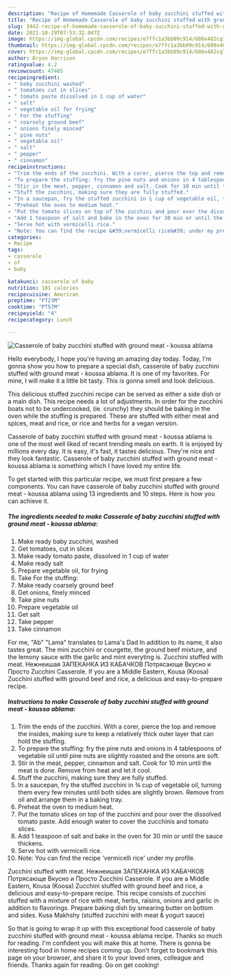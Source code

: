 ```yaml
---
description: "Recipe of Homemade Casserole of baby zucchini stuffed with ground meat - koussa ablama"
title: "Recipe of Homemade Casserole of baby zucchini stuffed with ground meat - koussa ablama"
slug: 3442-recipe-of-homemade-casserole-of-baby-zucchini-stuffed-with-ground-meat-koussa-ablama
date: 2021-10-29T07:53:32.047Z
image: https://img-global.cpcdn.com/recipes/e7ffc1a3bb09c914/680x482cq70/casserole-of-baby-zucchini-stuffed-with-ground-meat-koussa-ablama-recipe-main-photo.jpg
thumbnail: https://img-global.cpcdn.com/recipes/e7ffc1a3bb09c914/680x482cq70/casserole-of-baby-zucchini-stuffed-with-ground-meat-koussa-ablama-recipe-main-photo.jpg
cover: https://img-global.cpcdn.com/recipes/e7ffc1a3bb09c914/680x482cq70/casserole-of-baby-zucchini-stuffed-with-ground-meat-koussa-ablama-recipe-main-photo.jpg
author: Bryan Harrison
ratingvalue: 4.2
reviewcount: 47485
recipeingredient:
- " baby zucchini washed"
- " tomatoes cut in slices"
- " tomato paste dissolved in 1 cup of water"
- " salt"
- " vegetable oil for frying"
- " For the stuffing"
- " coarsely ground beef"
- " onions finely minced"
- " pine nuts"
- " vegetable oil"
- " salt"
- " pepper"
- " cinnamon"
recipeinstructions:
- "Trim the ends of the zucchini. With a corer, pierce the top and remove the insides, making sure to keep a relatively thick outer layer that can hold the stuffing."
- "To prepare the stuffing: fry the pine nuts and onions in 4 tablespoons of vegetable oil until pine nuts are slightly roasted and the onions are soft."
- "Stir in the meat, pepper, cinnamon and salt. Cook for 10 min until the meat is done. Remove from heat and let it cool."
- "Stuff the zucchini, making sure they are fully stuffed."
- "In a saucepan, fry the stuffed zucchini in ¾ cup of vegetable oil, turning them every few minutes until both sides are slightly brown. Remove from oil and arrange them in a baking tray."
- "Preheat the oven to medium heat."
- "Put the tomato slices on top of the zucchini and pour over the dissolved tomato paste. Add enough water to cover the zucchinis and tomato slices."
- "Add 1 teaspoon of salt and bake in the oven for 30 min or until the sauce thickens."
- "Serve hot with vermicelli rice."
- "Note: You can find the recipe &#39;vermicelli rice&#39; under my profile."
categories:
- Recipe
tags:
- casserole
- of
- baby

katakunci: casserole of baby 
nutrition: 181 calories
recipecuisine: American
preptime: "PT23M"
cooktime: "PT57M"
recipeyield: "4"
recipecategory: Lunch

---
```



![Casserole of baby zucchini stuffed with ground meat - koussa ablama](https://img-global.cpcdn.com/recipes/e7ffc1a3bb09c914/680x482cq70/casserole-of-baby-zucchini-stuffed-with-ground-meat-koussa-ablama-recipe-main-photo.jpg)

Hello everybody, I hope you're having an amazing day today. Today, I'm gonna show you how to prepare a special dish, casserole of baby zucchini stuffed with ground meat - koussa ablama. It is one of my favorites. For mine, I will make it a little bit tasty. This is gonna smell and look delicious.

This delicious stuffed zucchini recipe can be served as either a side dish or a main dish. This recipe needs a lot of adjustments. In order for the zucchini boats not to be undercooked, (ie. crunchy) they should be baking in the oven while the stuffing is prepared. These are stuffed with either meat and spices, meat and rice, or rice and herbs for a vegan version.

Casserole of baby zucchini stuffed with ground meat - koussa ablama is one of the most well liked of recent trending meals on earth. It is enjoyed by millions every day. It is easy, it's fast, it tastes delicious. They're nice and they look fantastic. Casserole of baby zucchini stuffed with ground meat - koussa ablama is something which I have loved my entire life.


To get started with this particular recipe, we must first prepare a few components. You can have casserole of baby zucchini stuffed with ground meat - koussa ablama using 13 ingredients and 10 steps. Here is how you can achieve it.

<!--inarticleads1-->

##### The ingredients needed to make Casserole of baby zucchini stuffed with ground meat - koussa ablama:

1. Make ready  baby zucchini, washed
1. Get  tomatoes, cut in slices
1. Make ready  tomato paste, dissolved in 1 cup of water
1. Make ready  salt
1. Prepare  vegetable oil, for frying
1. Take  For the stuffing:
1. Make ready  coarsely ground beef
1. Get  onions, finely minced
1. Take  pine nuts
1. Prepare  vegetable oil
1. Get  salt
1. Take  pepper
1. Take  cinnamon


For me, &#34;Ab&#34; &#34;Lama&#34; translates to Lama&#39;s Dad In addition to its name, it also tastes great. The mini zucchini or courgette, the ground beef mixture, and the lemony sauce with the garlic and mint everyting is. Zucchini stuffed with meat. Нежнеишая ЗАПЕКАНКА ИЗ КАБАЧКОВ Потрясающе Вкусно и Просто Zucchini Casserole. If you are a Middle Eastern, Kousa (Koosa) Zucchini stuffed with ground beef and rice, a delicious and easy-to-prepare recipe. 

<!--inarticleads2-->

##### Instructions to make Casserole of baby zucchini stuffed with ground meat - koussa ablama:

1. Trim the ends of the zucchini. With a corer, pierce the top and remove the insides, making sure to keep a relatively thick outer layer that can hold the stuffing.
1. To prepare the stuffing: fry the pine nuts and onions in 4 tablespoons of vegetable oil until pine nuts are slightly roasted and the onions are soft.
1. Stir in the meat, pepper, cinnamon and salt. Cook for 10 min until the meat is done. Remove from heat and let it cool.
1. Stuff the zucchini, making sure they are fully stuffed.
1. In a saucepan, fry the stuffed zucchini in ¾ cup of vegetable oil, turning them every few minutes until both sides are slightly brown. Remove from oil and arrange them in a baking tray.
1. Preheat the oven to medium heat.
1. Put the tomato slices on top of the zucchini and pour over the dissolved tomato paste. Add enough water to cover the zucchinis and tomato slices.
1. Add 1 teaspoon of salt and bake in the oven for 30 min or until the sauce thickens.
1. Serve hot with vermicelli rice.
1. Note: You can find the recipe &#39;vermicelli rice&#39; under my profile.


Zucchini stuffed with meat. Нежнеишая ЗАПЕКАНКА ИЗ КАБАЧКОВ Потрясающе Вкусно и Просто Zucchini Casserole. If you are a Middle Eastern, Kousa (Koosa) Zucchini stuffed with ground beef and rice, a delicious and easy-to-prepare recipe. This recipe consists of zucchini stuffed with a mixture of rice with meat, herbs, raisins, onions and garlic in addition to flavorings. Prepare baking dish by smearing butter on bottom and sides. Kusa Makhshy (stuffed zucchini with meat &amp; yogurt sauce) 

So that is going to wrap it up with this exceptional food casserole of baby zucchini stuffed with ground meat - koussa ablama recipe. Thanks so much for reading. I'm confident you will make this at home. There is gonna be interesting food in home recipes coming up. Don't forget to bookmark this page on your browser, and share it to your loved ones, colleague and friends. Thanks again for reading. Go on get cooking!
